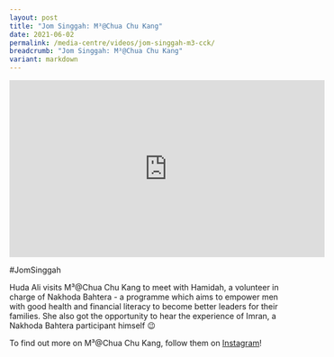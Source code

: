 ```yaml
---
layout: post
title: "Jom Singgah: M³@Chua Chu Kang"
date: 2021-06-02
permalink: /media-centre/videos/jom-singgah-m3-cck/
breadcrumb: "Jom Singgah: M³@Chua Chu Kang"
variant: markdown
---
```

<div class="bp-youtube">
<iframe width="560" height="315" src="https://www.youtube.com/embed/ecalubvmFmA" title="YouTube video player" frameborder="0" allow="accelerometer; autoplay; clipboard-write; encrypted-media; gyroscope; picture-in-picture" allowfullscreen=""></iframe>
</div>

#JomSinggah

Huda Ali visits M³@Chua Chu Kang to meet with Hamidah, a volunteer in charge of Nakhoda Bahtera - a programme which aims to empower men with good health and financial literacy to become better leaders for their families. She also got the opportunity to hear the experience of Imran, a Nakhoda Bahtera participant himself 😉


To find out more on M³@Chua Chu Kang, follow them on [Instagram](https://www.instagram.com/m3atcck/)!